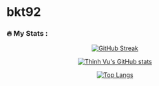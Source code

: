 # bkt92

### :fire: My Stats :
<div align="center">

[![GitHub Streak](https://github-readme-streak-stats.herokuapp.com?user=bkt92&theme=dark&hide_border=true)](https://git.io/streak-stats)

[![Thinh Vu's GitHub stats](https://github-readme-stats.vercel.app/api?username=bkt92&theme=vision-friendly-dark)](https://github.com/bkt92/github-readme-stats)

[![Top Langs](https://github-readme-stats.vercel.app/api/top-langs/?username=bkt92&layout=compact&theme=vision-friendly-dark)](https://github.com/bkt92/github-readme-stats)

</div>
